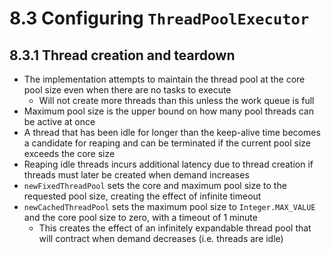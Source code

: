 # 8.3 Configuring `ThreadPoolExecutor`

## 8.3.1 Thread creation and teardown

* The implementation attempts to maintain the thread pool at the core pool size even when there are no tasks to execute
  * Will not create more threads than this unless the work queue is full
* Maximum pool size is the upper bound on how many pool threads can be active at once
* A thread that has been idle for longer than the keep-alive time becomes a candidate for reaping and can be terminated if the current pool size exceeds the core size
* Reaping idle threads incurs additional latency due to thread creation if threads must later be created when demand increases
* `newFixedThreadPool` sets the core and maximum pool size to the requested pool size, creating the effect of infinite timeout
* `newCachedThreadPool` sets the maximum pool size to `Integer.MAX_VALUE` and the core pool size to zero, with a timeout of 1 minute
  * This creates the effect of an infinitely expandable thread pool that will contract when demand decreases (i.e. threads are idle)
